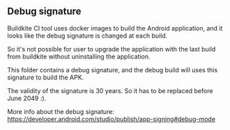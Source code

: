 
## Debug signature

Buildkite CI tool uses docker images to build the Android application, and it looks like the debug signature is changed at each build.

So it's not possible for user to upgrade the application with the last build from buildkite without uninstalling the application.

This folder contains a debug signature, and the debug build will uses this signature to build the APK.

The validity of the signature is 30 years. So it has to be replaced before June 2049 :).

More info about the debug signature: https://developer.android.com/studio/publish/app-signing#debug-mode

